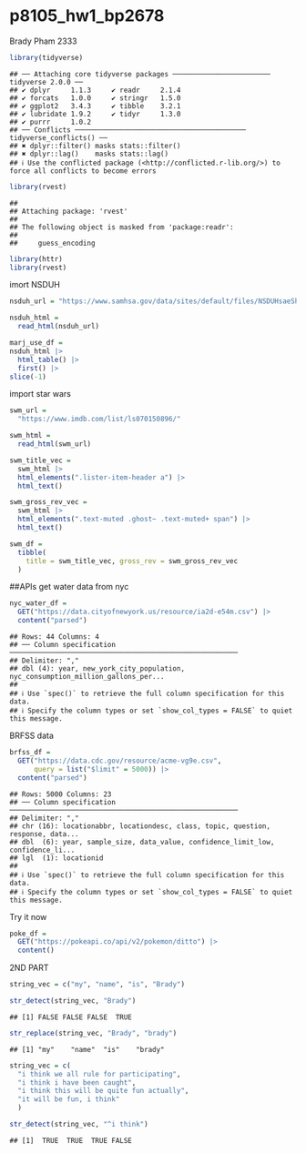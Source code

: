 p8105_hw1_bp2678
================
Brady Pham
2333

``` r
library(tidyverse)
```

    ## ── Attaching core tidyverse packages ──────────────────────── tidyverse 2.0.0 ──
    ## ✔ dplyr     1.1.3     ✔ readr     2.1.4
    ## ✔ forcats   1.0.0     ✔ stringr   1.5.0
    ## ✔ ggplot2   3.4.3     ✔ tibble    3.2.1
    ## ✔ lubridate 1.9.2     ✔ tidyr     1.3.0
    ## ✔ purrr     1.0.2     
    ## ── Conflicts ────────────────────────────────────────── tidyverse_conflicts() ──
    ## ✖ dplyr::filter() masks stats::filter()
    ## ✖ dplyr::lag()    masks stats::lag()
    ## ℹ Use the conflicted package (<http://conflicted.r-lib.org/>) to force all conflicts to become errors

``` r
library(rvest)
```

    ## 
    ## Attaching package: 'rvest'
    ## 
    ## The following object is masked from 'package:readr':
    ## 
    ##     guess_encoding

``` r
library(httr)
library(rvest)
```

imort NSDUH

``` r
nsduh_url = "https://www.samhsa.gov/data/sites/default/files/NSDUHsaeShortTermCHG2015/NSDUHsaeShortTermCHG2015.htm"
```

``` r
nsduh_html = 
  read_html(nsduh_url)
```

``` r
marj_use_df =
nsduh_html |>
  html_table() |>
  first() |>
slice(-1)
```

import star wars

``` r
swm_url = 
  "https://www.imdb.com/list/ls070150896/"

swm_html =
  read_html(swm_url)
```

``` r
swm_title_vec = 
  swm_html |>
  html_elements(".lister-item-header a") |>
  html_text()

swm_gross_rev_vec = 
  swm_html |>
  html_elements(".text-muted .ghost~ .text-muted+ span") |>
  html_text()

swm_df = 
  tibble(
    title = swm_title_vec, gross_rev = swm_gross_rev_vec
  )
```

\##APIs get water data from nyc

``` r
nyc_water_df = 
  GET("https://data.cityofnewyork.us/resource/ia2d-e54m.csv") |>
  content("parsed")
```

    ## Rows: 44 Columns: 4
    ## ── Column specification ────────────────────────────────────────────────────────
    ## Delimiter: ","
    ## dbl (4): year, new_york_city_population, nyc_consumption_million_gallons_per...
    ## 
    ## ℹ Use `spec()` to retrieve the full column specification for this data.
    ## ℹ Specify the column types or set `show_col_types = FALSE` to quiet this message.

BRFSS data

``` r
brfss_df = 
  GET("https://data.cdc.gov/resource/acme-vg9e.csv",
      query = list("$limit" = 5000)) |>
  content("parsed")
```

    ## Rows: 5000 Columns: 23
    ## ── Column specification ────────────────────────────────────────────────────────
    ## Delimiter: ","
    ## chr (16): locationabbr, locationdesc, class, topic, question, response, data...
    ## dbl  (6): year, sample_size, data_value, confidence_limit_low, confidence_li...
    ## lgl  (1): locationid
    ## 
    ## ℹ Use `spec()` to retrieve the full column specification for this data.
    ## ℹ Specify the column types or set `show_col_types = FALSE` to quiet this message.

Try it now

``` r
poke_df = 
  GET("https://pokeapi.co/api/v2/pokemon/ditto") |>
  content()
```

2ND PART

``` r
string_vec = c("my", "name", "is", "Brady")

str_detect(string_vec, "Brady")
```

    ## [1] FALSE FALSE FALSE  TRUE

``` r
str_replace(string_vec, "Brady", "brady")
```

    ## [1] "my"    "name"  "is"    "brady"

``` r
string_vec = c(
  "i think we all rule for participating",
  "i think i have been caught",
  "i think this will be quite fun actually",
  "it will be fun, i think"
  )

str_detect(string_vec, "^i think")
```

    ## [1]  TRUE  TRUE  TRUE FALSE
